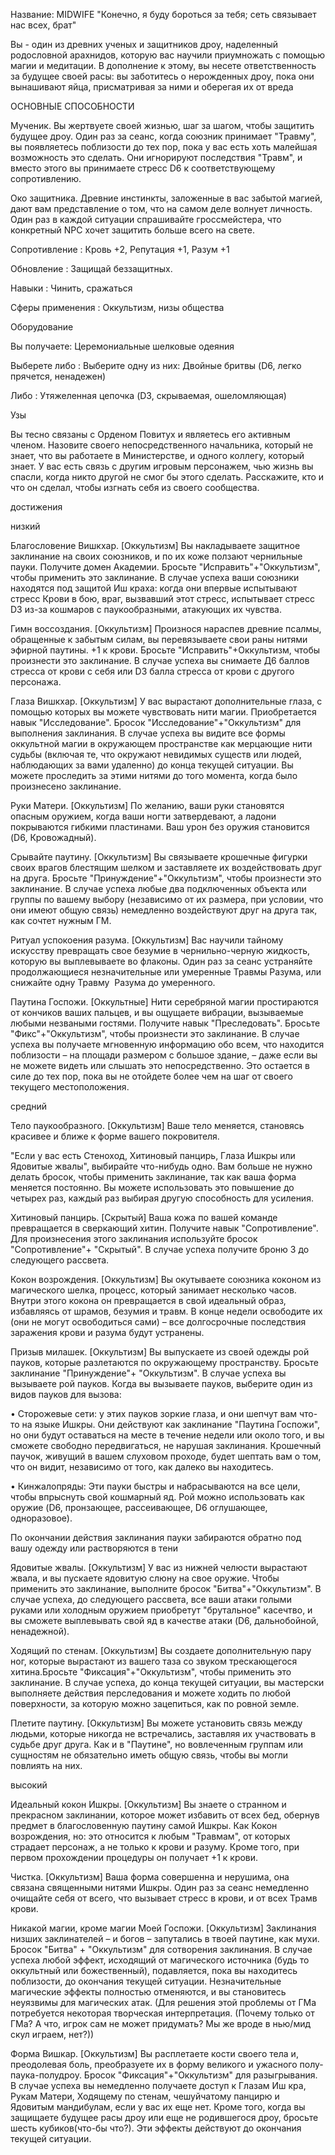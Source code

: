 Название: MIDWIFE
"Конечно, я буду бороться за тебя; сеть связывает нас всех, брат"  
  
Вы - один из древних ученых и защитников дроу, наделенный родословной арахнидов, которую вас научили приумножать с помощью магии и медитации. В дополнение к этому, вы несете ответственность за будущее своей расы: вы заботитесь о нерожденных дроу, пока они вынашивают яйца, присматривая за ними и оберегая их от вреда  
  
ОСНОВНЫЕ СПОСОБНОСТИ

Мученик. Вы жертвуете своей жизнью, шаг за шагом, чтобы защитить будущее дроу. Один раз за сеанс, когда союзник принимает "Травму", вы появляетесь поблизости до тех пор, пока у вас есть хоть малейшая возможность это сделать. Они игнорируют последствия "Травм", и вместо этого вы принимаете стресс D6 к соответствующему сопротивлению.  
  
Око защитника. Древние инстинкты, заложенные в вас забытой магией, дают вам представление о том, что на самом деле волнует личность. Один раз в каждой ситуации спрашивайте гроссмейстера, что конкретный NPC хочет защитить больше всего на свете.  
  
Сопротивление : Кровь +2, Репутация +1, Разум +1

Обновление : Защищай беззащитных.

Навыки : Чинить, сражаться

Сферы применения : Оккультизм, низы общества  
  
Оборудование

Вы получаете: Церемониальные шелковые одеяния  
  
Выберете либо : Выберите одну из них: Двойные бритвы (D6, легко прячется, ненадежен)  
  
Либо : Утяжеленная цепочка (D3, скрываемая, ошеломляющая)  
  
Узы

Вы тесно связаны с Орденом Повитух и являетесь его активным членом. Назовите своего непосредственного начальника, который не знает, что вы работаете в Министерстве, и одного коллегу, который знает. У вас есть связь с другим игровым персонажем, чью жизнь вы спасли, когда никто другой не смог бы этого сделать. Расскажите, кто и что он сделал, чтобы изгнать себя из своего сообщества.  
  
достижения

низкий

Благословение Вишкхар. [Оккультизм] Вы накладываете защитное заклинание на своих союзников, и по их коже ползают чернильные пауки. Получите домен Академии. Бросьте "Исправить"+"Оккультизм", чтобы применить это заклинание. В случае успеха ваши союзники находятся под защитой Иш краха: когда они впервые испытывают стресс Крови в бою, враг, вызвавший этот стресс, испытывает стресс D3 из-за кошмаров с паукообразными, атакующих их чувства.  
  
Гимн воссоздания. [Оккультизм] Произнося нараспев древние псалмы, обращенные к забытым силам, вы перевязываете свои раны нитями эфирной паутины. +1 к крови. Бросьте "Исправить"+Оккультизм, чтобы произнести это заклинание. В случае успеха вы снимаете Д6 баллов стресса от крови с себя или D3 балла стресса от крови с другого персонажа.  
  
Глаза Вишкхар. [Оккультизм] У вас вырастают дополнительные глаза, с помощью которых вы можете чувствовать нити магии. Приобретается навык "Исследование". Бросок "Исследование"+"Оккультизм" для выполнения заклинания. В случае успеха вы видите все формы оккультной магии в окружающем пространстве как мерцающие нити судьбы (включая те, что окружают невидимых существ или людей, наблюдающих за вами удаленно) до конца текущей ситуации. Вы можете проследить за этими нитями до того момента, когда было произнесено заклинание.  
  
Руки Матери. [Оккультизм] По желанию, ваши руки становятся опасным оружием, когда ваши ногти затвердевают, а ладони покрываются гибкими пластинами. Ваш урон без оружия становится (D6, Кровожадный).  
  
Срывайте паутину. [Оккультизм] Вы связываете крошечные фигурки своих врагов блестящим шелком и заставляете их воздействовать друг на друга. Бросьте "Принуждение"+"Оккультизм", чтобы произнести это заклинание. В случае успеха любые два подключенных объекта или группы по вашему выбору (независимо от их размера, при условии, что они имеют общую связь) немедленно воздействуют друг на друга так, как сочтет нужным ГМ.  
  
Ритуал успокоения разума. [Оккультизм] Вас научили тайному искусству превращать свое безумие в чернильно-черную жидкость, которую вы выплевываете во флаконы. Один раз за сеанс устраняйте продолжающиеся незначительные или умеренные Травмы Разума, или снижайте одну Травму  Разума до умеренного.  
  
Паутина Госпожи. [Оккультные] Нити серебряной магии простираются от кончиков ваших пальцев, и вы ощущаете вибрации, вызываемые любыми незваными гостями. Получите навык "Преследовать". Бросьте "Фикс"+"Оккультизм", чтобы произнести это заклинание. В случае успеха вы получаете мгновенную информацию обо всем, что находится поблизости – на площади размером с большое здание, – даже если вы не можете видеть или слышать это непосредственно. Это остается в силе до тех пор, пока вы не отойдете более чем на шаг от своего текущего местоположения.  
  
средний

Тело паукообразного. [Оккультизм] Ваше тело меняется, становясь красивее и ближе к форме вашего покровителя.

"Если у вас есть Стеноход, Хитиновый панцирь, Глаза Ишкры или Ядовитые жвалы", выбирайте что-нибудь одно. Вам больше не нужно делать бросок, чтобы применить заклинание, так как ваша форма меняется постоянно. Вы можете использовать это повышение до четырех раз, каждый раз выбирая другую способность для усиления.  
  
Хитиновый панцирь. [Скрытый] Ваша кожа по вашей команде превращается в сверкающий хитин. Получите навык "Сопротивление". Для произнесения этого заклинания используйте бросок "Сопротивление"+ "Скрытый". В случае успеха получите броню 3 до следующего рассвета.  
  
Кокон возрождения. [Оккультизм] Вы окутываете союзника коконом из магического шелка, процесс, который занимает несколько часов. Внутри этого кокона он превращается в свой идеальный образ, избавляясь от шрамов, безумия и травм. В конце недели освободите их (они не могут освободиться сами) – все долгосрочные последствия заражения крови и разума будут устранены.  
  
Призыв милашек. [Оккультизм] Вы выпускаете из своей одежды рой пауков, которые разлетаются по окружающему пространству. Бросьте заклинание "Принуждение"+ "Оккультизм". В случае успеха вы вызываете рой пауков. Когда вы вызываете пауков, выберите один из видов пауков для вызова:

• Сторожевые сети: у этих пауков зоркие глаза, и они шепчут вам что-то на языке Ишкры. Они действуют как заклинание "Паутина Госпожи", но они будут оставаться на месте в течение недели или около того, и вы сможете свободно передвигаться, не нарушая заклинания. Крошечный паучок, живущий в вашем слуховом проходе, будет шептать вам о том, что он видит, независимо от того, как далеко вы находитесь.

• Кинжалопряды: Эти пауки быстры и набрасываются на все цели, чтобы впрыснуть свой кошмарный яд. Рой можно использовать как оружие (D6, пронзающее, рассеивающее, D6 оглушающее, одноразовое).

По окончании действия заклинания пауки забираются обратно под вашу одежду или растворяются в тени  
  
Ядовитые жвалы. [Оккультизм] У вас из нижней челюсти вырастают жвала, и вы пускаете ядовитую слюну на свое оружие. Чтобы применить это заклинание, выполните бросок "Битва"+"Оккультизм". В случае успеха, до следующего рассвета, все ваши атаки голыми руками или холодным оружием приобретут "брутальное" касечтво, и вы сможете выплевывать свой яд в качестве атаки (D6, дальнобойной, ненадежной).  
  
Ходящий по стенам. [Оккультизм] Вы создаете дополнительную пару ног, которые вырастают из вашего таза со звуком трескающегося хитина.Бросьте "Фиксация"+"Оккультизм", чтобы применить это заклинание. В случае успеха, до конца текущей ситуации, вы мастерски выполняете действия перследования и можете ходить по любой поверхности, за которую можно зацепиться, как по ровной земле.  
  
Плетите паутину. [Оккультизм] Вы можете установить связь между людьми, которые никогда не встречались, заставляя их участвовать в судьбе друг друга. Как и в "Паутине", но вовлеченным группам или сущностям не обязательно иметь общую связь, чтобы вы могли повлиять на них.  
  
высокий

Идеальный кокон Ишкры. [Оккультизм] Вы знаете о странном и прекрасном заклинании, которое может избавить от всех бед, обернув предмет в благословенную паутину самой Ишкры. Как Кокон возрождения, но: это относится к любым "Травмам", от которых страдает персонаж, а не только к крови и разуму. Кроме того, при первом прохождении процедуры он получает +1 к крови.  
  
Чистка. [Оккультизм] Ваша форма совершенна и нерушима, она связана священными нитями Ишкры. Один раз за сеанс немедленно очищайте себя от всего, что вызывает стресс в крови, и от всех Трамв крови.  
  
Никакой магии, кроме магии Моей Госпожи. [Оккультизм] Заклинания низших заклинателей – и богов – запутались в твоей паутине, как мухи. Бросок "Битва" + "Оккультизм" для сотворения заклинания. В случае успеха любой эффект, исходящий от магического источника (будь то оккультный или божественный), подавляется, пока вы находитесь поблизости, до окончания текущей ситуации. Незначительные магические эффекты полностью отменяются, и вы становитесь неуязвимы для магических атак. (Для решения этой проблемы от ГМа потребуется некоторая творческая интерпретация. (Почему только от ГМа? А что, игрок сам не может придумать? Мы же вроде в нью/мид скул играем, нет?))  
  
Форма Вишкар. [Оккультизм] Вы расплетаете кости своего тела и, преодолевая боль, преобразуете их в форму великого и ужасного полу-паука-полудроу. Бросок "Фиксация"+"Оккультизм" для разыгрывания. В случае успеха вы немедленно получаете доступ к Глазам Иш кра, Рукам Матери, Ходящему по стенам, чешуйчатому панцирю и Ядовитым мандибулам, если у вас их еще нет. Кроме того, когда вы защищаете будущее расы дроу или еще не родившегося дроу, бросьте шесть кубиков(что-бы что?). Эти эффекты действуют до окончания текущей ситуации.